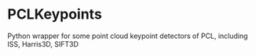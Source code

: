 # PCLKeypoints
Python wrapper for some point cloud keypoint detectors of PCL, including ISS, Harris3D, SIFT3D
